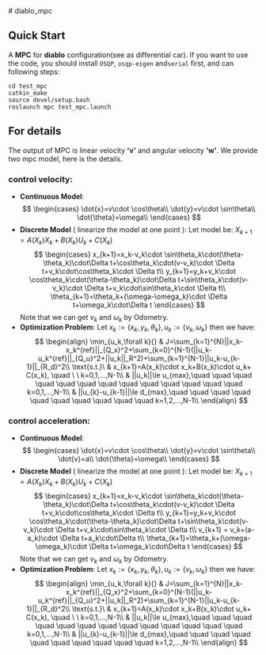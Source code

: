 <head>
    <script src="https://cdn.mathjax.org/mathjax/latest/MathJax.js?config=TeX-AMS-MML_HTMLorMML" type="text/javascript"></script>
    <script type="text/x-mathjax-config">
        MathJax.Hub.Config({
            tex2jax: {
            skipTags: ['script', 'noscript', 'style', 'textarea', 'pre'],
            inlineMath: [['$','$']]
            }
        });
    </script>
</head>
# diablo_mpc

## Quick Start
A **MPC** for **diablo** configuration(see as differential car).
If you want to use the code, you should install `OSQP`, `osqp-eigen` and`serial` first, and can following steps:

```
cd test_mpc
catkin_make
source devel/setup.bash
roslaunch mpc test_mpc.launch
```

## For details
The output of MPC is linear velocity **'v'** and angular velocity **'w'**. We provide two mpc model, here is the details.

### control velocity:
* **Continuous Model**:
$$
\begin{cases}
\dot{x}=v\cdot \cos\theta\\
\dot{y}=v\cdot \sin\theta\\
\dot{\theta}=\omega\\
\end{cases}
$$
* **Discrete Model** ( linearize the model at one point ):
Let model be: $X_{k+1}=A(X_k)X_k+B(X_k)U_k+C(X_k)$
$$
\begin{cases}
x_{k+1}=x_k-v_k\cdot \sin\theta_k\cdot(\theta-\theta_k)\cdot\Delta t+\cos\theta_k\cdot(v-v_k)\cdot \Delta t+v_k\cdot\cos\theta_k\cdot \Delta t\\
y_{k+1}=y_k+v_k\cdot \cos\theta_k\cdot(\theta-\theta_k)\cdot\Delta t+\sin\theta_k\cdot(v-v_k)\cdot \Delta t+v_k\cdot\sin\theta_k\cdot \Delta t\\
\theta_{k+1}=\theta_k+(\omega-\omega_k)\cdot \Delta t+\omega_k\cdot\Delta t
\end{cases}
$$Note that we can get $v_k$ and $\omega_k$ by Odometry.
* **Optimization Problem**:
Let $x_k:=\{x_k,y_k,\theta_k\},u_k:=\{v_k,\omega_k\}$ then we have:
$$
\begin{align}
\min_{u_k,\forall k}{}
& J=\sum_{k=1}^{N}||x_k-x_k^{ref}||_{Q_x}^2+\sum_{k=0}^{N-1}(||u_k-u_k^{ref}||_{Q_u}^2+||u_k||_R^2)+\sum_{k=1}^{N-1}||u_k-u_{k-1}||_{R_d}^2\\
\text{s.t.}\
& x_{k+1}=A(x_k)\cdot x_k+B(x_k)\cdot u_k+ C(x_k), \quad \ \ k=0,1,...,N-1\\
& ||u_k||\le u_{max},\quad \quad \quad \quad \quad \quad \quad \quad \quad \quad  \quad \quad \quad k=0,1,...,N-1\\
& ||u_{k}-u_{k-1}||\le d_{max},\quad \quad \quad \quad \quad \quad \quad \quad \quad \quad k=1,2,...,N-1\\
\end{align}
$$
### control acceleration:
* **Continuous Model**:
$$
\begin{cases}
\dot{x}=v\cdot \cos\theta\\
\dot{y}=v\cdot \sin\theta\\
\dot{v}=a\\
\dot{\theta}=\omega\\
\end{cases}
$$
* **Discrete Model** ( linearize the model at one point ):
Let model be: $X_{k+1}=A(X_k)X_k+B(X_k)U_k+C(X_k)$
$$
\begin{cases}
x_{k+1}=x_k-v_k\cdot \sin\theta_k\cdot(\theta-\theta_k)\cdot\Delta t+\cos\theta_k\cdot(v-v_k)\cdot \Delta t+v_k\cdot\cos\theta_k\cdot \Delta t\\
y_{k+1}=y_k+v_k\cdot \cos\theta_k\cdot(\theta-\theta_k)\cdot\Delta t+\sin\theta_k\cdot(v-v_k)\cdot \Delta t+v_k\cdot\sin\theta_k\cdot \Delta t\\
v_{k+1} = v_k+(a-a_k)\cdot \Delta t+a_k\cdot\Delta t\\
\theta_{k+1}=\theta_k+(\omega-\omega_k)\cdot \Delta t+\omega_k\cdot\Delta t
\end{cases}
$$Note that we can get $v_k$ and $\omega_k$ by Odometry.
* **Optimization Problem**:
Let $x_k:=\{x_k,y_k,\theta_k\},u_k:=\{v_k,\omega_k\}$ then we have:
$$
\begin{align}
\min_{u_k,\forall k}{}
& J=\sum_{k=1}^{N}||x_k-x_k^{ref}||_{Q_x}^2+\sum_{k=0}^{N-1}(||u_k-u_k^{ref}||_{Q_u}^2+||u_k||_R^2)+\sum_{k=1}^{N-1}||u_k-u_{k-1}||_{R_d}^2\\
\text{s.t.}\
& x_{k+1}=A(x_k)\cdot x_k+B(x_k)\cdot u_k+ C(x_k), \quad \ \ k=0,1,...,N-1\\
& ||u_k||\le u_{max},\quad \quad \quad \quad \quad \quad \quad \quad \quad \quad  \quad \quad \quad k=0,1,...,N-1\\
& ||u_{k}-u_{k-1}||\le d_{max},\quad \quad \quad \quad \quad \quad \quad \quad \quad \quad k=1,2,...,N-1\\
\end{align}
$$
